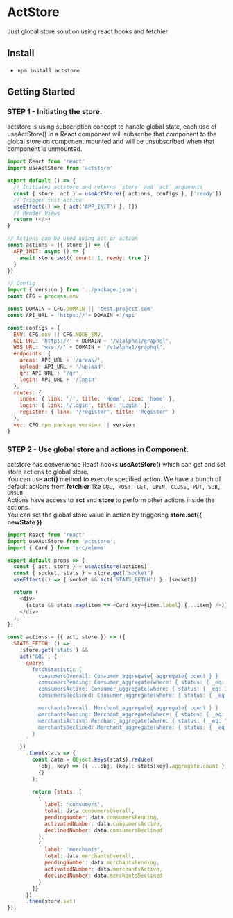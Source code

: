 # ActStore

Just global store solution using react hooks and fetchier

## Install

- `npm install actstore`

## Getting Started

### STEP 1 - Initiating the store.

actstore is using subscription concept to handle global state, each use of useActStore() in a React component will subscribe that component to the global store on component mounted and will be unsubscribed when that component is unmounted.

```javascript
import React from 'react'
import useActStore from 'actstore'

export default () => {
  // Initiates actstore and returns `store` and `act` arguments
  const { store, act } = useActStore({ actions, configs }, ['ready'])
  // Trigger init action
  useEffect(() => { act('APP_INIT') }, [])
  // Render Views
  return (</>)
}

// Actions can be used using act or action
const actions = ({ store }) => ({
  APP_INIT: async () => {
    await store.set({ count: 1, ready: true })
  }
})

// Config
import { version } from '../package.json';
const CFG = process.env

const DOMAIN = CFG.DOMAIN || 'test.project.com'
const API_URL = 'https://'+ DOMAIN +'/api'

const configs = {
  ENV: CFG.env || CFG.NODE_ENV,
  GQL_URL: 'https://' + DOMAIN + '/v1alpha1/graphql',
  WSS_URL: 'wss://' + DOMAIN + '/v1alpha1/graphql',
  endpoints: {
    areas: API_URL + '/areas/',
    upload: API_URL + '/upload',
    qr: API_URL + '/qr',
    login: API_URL + '/login'
  },
  routes: {
    index: { link: '/', title: 'Home', icon: 'home' },
    login: { link: '/login', title: 'Login' },
    register: { link: '/register', title: 'Register' }
  },
  ver: CFG.npm_package_version || version
}
```

### STEP 2 - Use global store and actions in Component.

actstore has convenience React hooks **useActStore()** which can get and set store actions to global store.  
You can use **act()** method to execute specified action. We have a bunch of default actions from **fetchier** like `GQL, POST, GET, OPEN, CLOSE, PUT, SUB, UNSUB`  
Actions have access to **act** and **store** to perform other actions inside the actions.  
You can set the global store value in action by triggering **store.set({ newState })**

```javascript
import React from 'react'
import useActStore from 'actstore';
import { Card } from 'src/elems'

export default props => {
  const { act, store } = useActStore(actions)
  const { socket, stats } = store.get('socket')
  useEffect(() => { socket && act('STATS_FETCH') }, [socket])

  return (
    <div>
      {stats && stats.map(item => <Card key={item.label} {...item} />)}
    </div>
  );
};

const actions = ({ act, store }) => ({
  STATS_FETCH: () =>
    !store.get('stats') &&
    act('GQL', {
      query: `
        fetchStatistic {
          consumersOverall: Consumer_aggregate{ aggregate{ count } }
          comsumersPending: Consumer_aggregate(where: { status: { _eq: 0}}){ aggregate{ count } }
          comsumersActive: Consumer_aggregate(where: { status: { _eq: 1}}){ aggregate{ count } }
          comsumersDeclined: Consumer_aggregate(where: { status: { _eq: 8}}){ aggregate{ count } }

          merchantsOverall: Merchant_aggregate{ aggregate{ count } }
          merchantsPending: Merchant_aggregate(where: { status: { _eq: "0"}}){ aggregate{ count } }
          merchantsActive: Merchant_aggregate(where: { status: { _eq: "1"}}){ aggregate{ count } }
          merchantsDeclined: Merchant_aggregate(where: { status: { _eq: "8"}}){ aggregate{ count } }
        }
      `
    })
      .then(stats => {
        const data = Object.keys(stats).reduce(
          (obj, key) => ({ ...obj, [key]: stats[key].aggregate.count }),
          {}
        );

        return {stats: [
          {
            label: 'consumers',
            total: data.consumersOverall,
            pendingNumber: data.comsumersPending,
            activatedNumber: data.comsumersActive,
            declinedNumber: data.comsumersDeclined
          },
          {
            label: 'merchants',
            total: data.merchantsOverall,
            pendingNumber: data.merchantsPending,
            activatedNumber: data.merchantsActive,
            declinedNumber: data.merchantsDeclined
          }
        ]}
      })
      .then(store.set)
});
```
